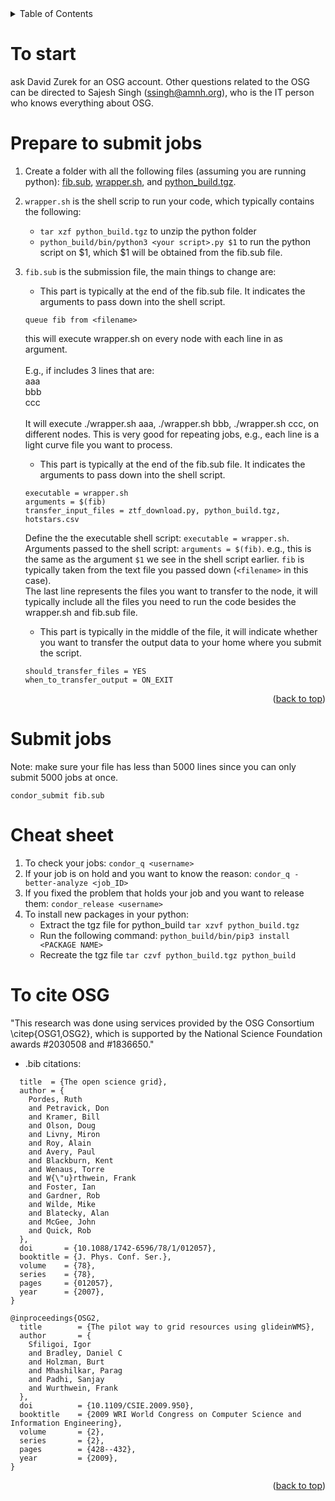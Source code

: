 <!-- TABLE OF CONTENTS -->
<details>
  <summary>Table of Contents</summary>
  <ol>
    <li><a href="#to-start">To start</a></li>
    <li><a href="#prepare">Prepare to submit jobs</a></li>
    <li><a href="#submit-jobs">Submit jobs</a></li>
    <li><a href="#cheat-sheet">Cheat sheet</a></li>
    <li><a href="#citation">To cite OSG</a></li>
  </ol>
</details>


<!-- To start -->
# To start
ask David Zurek for an OSG account. Other questions related to the OSG can be directed to Sajesh Singh (ssingh@amnh.org), who is the IT person who knows everything about OSG. 

<!-- Prepare to submit jobs -->
# Prepare to submit jobs
1. Create a folder with all the following files (assuming you are running python): [fib.sub](https://github.com/lyx12311/osg_tutorial/blob/main/fib.sub), [wrapper.sh](https://github.com/lyx12311/osg_tutorial/blob/main/wrapper.sh), and [python_build.tgz](https://zenodo.org/record/7324844/files/python_build.tgz?download=1).
 
2. `wrapper.sh` is the shell scrip to run your code, which typically contains the following:
	- `tar xzf python_build.tgz` to unzip the python folder
	- `python_build/bin/python3 <your script>.py $1` to run the python script on $1, which $1 will be obtained from the fib.sub file.

3. `fib.sub` is the submission file, the main things to change are: 
	- This part is typically at the end of the fib.sub file. It indicates the arguments to pass down into the shell script.
	```
	queue fib from <filename>
	```
	this will execute wrapper.sh on every node with each line in <filename> as argument. <br /><br />
	E.g., if <filename> includes 3 lines that are:<br />
			aaa<br />
			bbb<br />
			ccc<br /><br />
	It will execute ./wrapper.sh aaa,  ./wrapper.sh bbb, ./wrapper.sh ccc, on different nodes. This is very good for repeating jobs, e.g., each line is a light curve file you want to process.  

	- This part is typically at the end of the fib.sub file. It indicates the arguments to pass down into the shell script.
	```
	executable = wrapper.sh
	arguments = $(fib)
	transfer_input_files = ztf_download.py, python_build.tgz, hotstars.csv
	```
	
	Define the the executable shell script: `executable = wrapper.sh`.<br />
	Arguments passed to the shell script: `arguments = $(fib)`. e.g., this is the same as the argument `$1` we see in the shell script earlier. `fib` is typically taken from the text file you passed down (`<filename>` in this case).<br />
	The last line represents the files you want to transfer to the node, it will typically include all the files you need to run the code besides the wrapper.sh and fib.sub file.<br />

	- This part is typically in the middle of the file, it will indicate whether you want to transfer the output data to your home where you submit the script. 
	```
	should_transfer_files = YES
	when_to_transfer_output = ON_EXIT
	```

<p align="right">(<a href="#readme-top">back to top</a>)</p>




<!-- Submit jobs -->
# Submit jobs
Note: make sure your file has less than 5000 lines since you can only submit 5000 jobs at once.
```
condor_submit fib.sub 
```


<!-- Cheat sheet -->
# Cheat sheet
1. To check your jobs:
```condor_q <username> ```<br />
2. If your job is on hold and you want to know the reason:
```condor_q -better-analyze <job_ID>```<br />
3. If you fixed the problem that holds your job and you want to release them:
```condor_release <username>```<br />
4. To install new packages in your python: 
	- Extract the tgz file for python_build
		```tar xzvf python_build.tgz```<br />
	- Run the following command:
		```python_build/bin/pip3 install <PACKAGE NAME>```<br />
	- Recreate the tgz file
		```tar czvf python_build.tgz python_build```<br />


<!-- To cite OSG -->
# To cite OSG
"This research was done using services provided by the OSG Consortium \citep{OSG1,OSG2}, which is supported by the National Science Foundation awards \#2030508 and \#1836650."
- .bib citations:
```@inproceedings{OSG1,
  title  = {The open science grid},
  author = {
    Pordes, Ruth 
    and Petravick, Don 
    and Kramer, Bill 
    and Olson, Doug 
    and Livny, Miron 
    and Roy, Alain 
    and Avery, Paul 
    and Blackburn, Kent 
    and Wenaus, Torre 
    and W{\"u}rthwein, Frank 
    and Foster, Ian
    and Gardner, Rob
    and Wilde, Mike
    and Blatecky, Alan
    and McGee, John
    and Quick, Rob
  },
  doi       = {10.1088/1742-6596/78/1/012057},
  booktitle = {J. Phys. Conf. Ser.},
  volume    = {78},
  series    = {78},
  pages     = {012057},
  year      = {2007},
}

@inproceedings{OSG2,
  title        = {The pilot way to grid resources using glideinWMS},
  author       = {
    Sfiligoi, Igor    
    and Bradley, Daniel C 
    and Holzman, Burt     
    and Mhashilkar, Parag 
    and Padhi, Sanjay     
    and Wurthwein, Frank
  },
  doi          = {10.1109/CSIE.2009.950},
  booktitle    = {2009 WRI World Congress on Computer Science and Information Engineering},
  volume       = {2},
  series       = {2},
  pages        = {428--432},
  year         = {2009},
}
```

<p align="right">(<a href="#readme-top">back to top</a>)</p>



